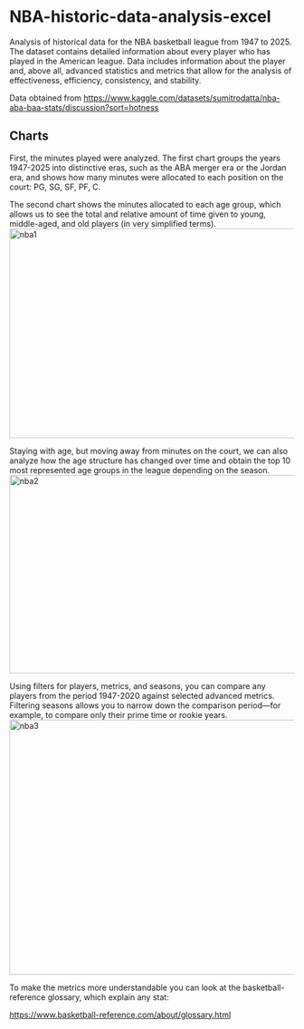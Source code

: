 # NBA-historic-data-analysis-excel
Analysis of historical data for the NBA basketball league from 1947 to 2025. The dataset contains detailed information about every player who has played in the American league. 
Data includes information about the player and, above all, advanced statistics and metrics that allow for the analysis of effectiveness, efficiency, consistency, and stability.

Data obtained from https://www.kaggle.com/datasets/sumitrodatta/nba-aba-baa-stats/discussion?sort=hotness

## Charts

First, the minutes played were analyzed. The first chart groups the years 1947-2025 into distinctive eras, such as the ABA merger era or the Jordan era, and shows how many minutes were allocated to each position on the court: PG, SG, SF, PF, C.

The second chart shows the minutes allocated to each age group, which allows us to see the total and relative amount of time given to young, middle-aged, and old players (in very simplified terms).
<img width="1550" height="370" alt="nba1" src="https://github.com/user-attachments/assets/cd4aee63-e980-48b8-bb8d-1398f7281f39" />

Staying with age, but moving away from minutes on the court, we can also analyze how the age structure has changed over time and obtain the top 10 most represented age groups in the league depending on the season.
<img width="1500" height="350" alt="nba2" src="https://github.com/user-attachments/assets/fc29da31-2111-4457-a698-96fc7dc75c25" />

Using filters for players, metrics, and seasons, you can compare any players from the period 1947-2020 against selected advanced metrics. Filtering seasons allows you to narrow down the comparison period—for example, to compare only their prime time or rookie years.
<img width="1550" height="450" alt="nba3" src="https://github.com/user-attachments/assets/9863e156-5633-483b-b890-8fa2d2977440" />

To make the metrics more understandable you can look at the basketball-reference glossary, which explain any stat:

https://www.basketball-reference.com/about/glossary.html
